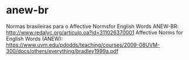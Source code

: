# anew-br
Normas brasileiras para o Affective Normsfor English Words
ANEW-BR: http://www.redalyc.org/articulo.oa?id=311026370001
Affective Norms for English Words (ANEW): https://www.uvm.edu/pdodds/teaching/courses/2009-08UVM-300/docs/others/everything/bradley1999a.pdf
